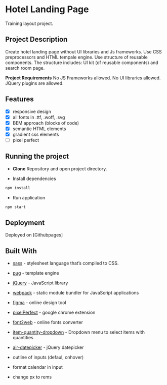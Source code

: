 # Hotel Landing Page

Training layout project.

## Project Description

Create hotel landing page without UI libraries and Js frameworks. Use CSS preprocessors and HTML tempale engine.
Use structure of reusable components.
The structure includes: UI kit (of reusable components) and search room page.

**Project Requirements**
No JS Frameworks allowed.
No UI libraries allowed.
JQuery plugins are allowed.

## Features

- [x] responsive design
- [x] all fonts in .ttf, .woff, .svg
- [x] BEM approach (blocks of code)
- [x] semantic HTML elements
- [x] gradient css elements
- [ ] pixel perfect

## Running the project

- **Clone** Repository and open project directory.

- Install dependencies

```bash
npm install
```

- Run application

```bash
npm start
```

## Deployment

Deployed on [Githubpages]

## Built With

- [sass](https://sass-lang.com/) - stylesheet language that’s compiled to CSS.
- [pug](https://pugjs.org/api/getting-started.html) - template engine
- [jQuery](https://jquery.com/) - JavaScript library
- [webpack](https://webpack.js.org/) - static module bundler for JavaScript applications
- [figma](https://www.figma.com/) - online design tool
- [pixelPerfect]() - google chrome extension
- [font2web](http://www.font2web.com/) - online fonts converter
- [item-quantity-dropdown](https://www.npmjs.com/package/item-quantity-dropdown) - Dropdown menu to select items with quantities
- [air-datepicker](https://www.npmjs.com/package/air-datepicker) - jQuery datepicker

- outline of inputs (defaul, onhover)
- format calendar in input
- change px to rems
